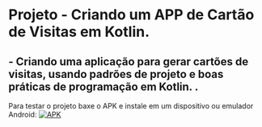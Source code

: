 <h1>Projeto - Criando um APP de Cartão de Visitas em Kotlin.</h1>

<H2>- Criando uma aplicação para gerar cartões de visitas, usando padrões de projeto e boas práticas de programação em Kotlin. .</h2>

Para testar o projeto baxe o APK e instale em um dispositivo ou emulador Android: [![APK](https://img.shields.io/badge/APK-Dowload-green&?style=?style=flat&logo=android&link=https://github.com/lucasmarcuzo/Projeto-DIO-APP-Cartao-Visitas/raw/main/CartaoDeVisitas/APK/app-release.apk)](https://github.com/lucasmarcuzo/Projeto-DIO-APP-Cartao-Visitas/raw/main/CartaoDeVisitas/APK/app-release.apk) 

